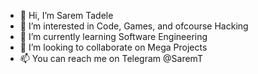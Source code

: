 - 👋 Hi, I’m Sarem Tadele
- 👀 I’m interested in Code, Games, and ofcourse Hacking
- 🌱 I’m currently learning Software Engineering
- 💞️ I’m looking to collaborate on Mega Projects
- 📫 You can reach me on Telegram @SaremT
